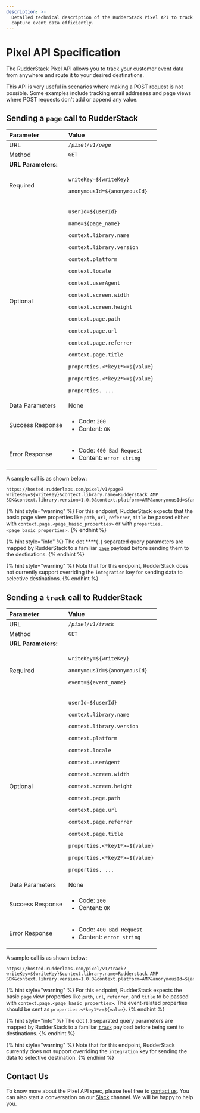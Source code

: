 ```yaml
---
description: >-
  Detailed technical description of the RudderStack Pixel API to track and
  capture event data efficiently.
---
```


# Pixel API Specification

The RudderStack Pixel API allows you to track your customer event data from anywhere and route it to your desired destinations. 

This API is very useful in scenarios where making a POST request is not possible. Some examples include tracking email addresses and page views where POST requests don't add or append any value.

## Sending a `page` call to RudderStack

<table>
  <thead>
    <tr>
      <th style="text-align:left">Parameter</th>
      <th style="text-align:left">Value</th>
    </tr>
  </thead>
  <tbody>
    <tr>
      <td style="text-align:left">URL</td>
      <td style="text-align:left"><em><code>/pixel/v1/page</code></em>
      </td>
    </tr>
    <tr>
      <td style="text-align:left">Method</td>
      <td style="text-align:left"><code>GET</code>
      </td>
    </tr>
    <tr>
      <td style="text-align:left"><b>URL Parameters:</b>
      </td>
      <td style="text-align:left"></td>
    </tr>
    <tr>
      <td style="text-align:left">Required</td>
      <td style="text-align:left">
        <p></p>
        <p><code>writeKey=${writeKey}</code>
        </p>
        <p><code>anonymousId=${anonymousId}</code>
        </p>
      </td>
    </tr>
    <tr>
      <td style="text-align:left">Optional</td>
      <td style="text-align:left">
        <p></p>
        <p><code>userId=${userId}</code>
        </p>
        <p><code>name=${page_name}</code>
        </p>
        <p><code>context.library.name</code>
        </p>
        <p><code>context.library.version</code>
        </p>
        <p><code>context.platform</code>
        </p>
        <p><code>context.locale</code>
        </p>
        <p><code>context.userAgent</code>
        </p>
        <p><code>context.screen.width</code>
        </p>
        <p><code>context.screen.height</code>
        </p>
        <p><code>context.page.path</code>
        </p>
        <p><code>context.page.url</code>
        </p>
        <p><code>context.page.referrer</code>
        </p>
        <p><code>context.page.title</code>
        </p>
        <p><code>properties.&lt;*key1*&gt;=${value}</code>
        </p>
        <p><code>properties.&lt;*key2*&gt;=${value}</code>
        </p>
        <p><code>properties. ...</code>
        </p>
      </td>
    </tr>
    <tr>
      <td style="text-align:left">Data Parameters</td>
      <td style="text-align:left">None</td>
    </tr>
    <tr>
      <td style="text-align:left">Success Response</td>
      <td style="text-align:left">
        <ul>
          <li>Code: <code>200</code>
          </li>
          <li>Content: <code>OK</code>
          </li>
        </ul>
      </td>
    </tr>
    <tr>
      <td style="text-align:left">Error Response</td>
      <td style="text-align:left">
        <ul>
          <li>Code: <code>400 Bad Request</code>
          </li>
          <li>Content: <code>error string</code>
          </li>
        </ul>
      </td>
    </tr>
  </tbody>
</table>

A sample call is as shown below:

```text
https://hosted.rudderlabs.com/pixel/v1/page?writeKey=${writeKey}&context.library.name=Rudderstack AMP SDK&context.library.version=1.0.0&context.platform=AMP&anonymousId=${anonymousId}&context.locale=${browserLanguage}&context.userAgent=${userAgent}&context.page.path=${canonicalPath}&context.page.url=${canonicalUrl}&context.page.referrer=${documentReferrer}&context.page.title=${title}&context.screen.width=${screenWidth}&context.screen.height=${screenHeight}&properties.path=${canonicalPath}&properties.url=${canonicalUrl}&properties.referrer=${documentReferrer}&properties.title=${title}&name=${pageName}
```

{% hint style="warning" %}
For this endpoint, RudderStack expects that the basic page view properties like `path`, `url`, `referrer`, `title` be passed either with `context.page.<page_basic_properties>` or with `properties.<page_basic_properties>`.
{% endhint %}

{% hint style="info" %}
The dot ****\(`.`\) separated query parameters are mapped by RudderStack to a familiar [`page`](https://docs.rudderstack.com/rudderstack-api-spec/http-api-specification#8-1-page-payload) payload before sending them to the destinations.
{% endhint %}

{% hint style="warning" %}
Note that for this endpoint, RudderStack does not currently support overriding the `integration` key for sending data to selective destinations.
{% endhint %}

## Sending a `track` call to RudderStack

<table>
  <thead>
    <tr>
      <th style="text-align:left">Parameter</th>
      <th style="text-align:left">Value</th>
    </tr>
  </thead>
  <tbody>
    <tr>
      <td style="text-align:left">URL</td>
      <td style="text-align:left"><em><code>/pixel/v1/track</code></em>
      </td>
    </tr>
    <tr>
      <td style="text-align:left">Method</td>
      <td style="text-align:left"><code>GET</code>
      </td>
    </tr>
    <tr>
      <td style="text-align:left"><b>URL Parameters:</b>
      </td>
      <td style="text-align:left"></td>
    </tr>
    <tr>
      <td style="text-align:left">Required</td>
      <td style="text-align:left">
        <p></p>
        <p><code>writeKey=${writeKey}</code>
        </p>
        <p><code>anonymousId=${anonymousId}</code>
        </p>
        <p><code>event=${event_name}</code>
        </p>
      </td>
    </tr>
    <tr>
      <td style="text-align:left">Optional</td>
      <td style="text-align:left">
        <p><code>userId=${userId}</code>
        </p>
        <p><code>context.library.name</code>
        </p>
        <p><code>context.library.version</code>
        </p>
        <p><code>context.platform</code>
        </p>
        <p><code>context.locale</code>
        </p>
        <p><code>context.userAgent</code>
        </p>
        <p><code>context.screen.width</code>
        </p>
        <p><code>context.screen.height</code>
        </p>
        <p><code>context.page.path</code>
        </p>
        <p><code>context.page.url</code>
        </p>
        <p><code>context.page.referrer</code>
        </p>
        <p><code>context.page.title</code>
        </p>
        <p><code>properties.&lt;*key1*&gt;=${value}</code>
        </p>
        <p><code>properties.&lt;*key2*&gt;=${value}</code>
        </p>
        <p><code>properties. ...</code>
        </p>
      </td>
    </tr>
    <tr>
      <td style="text-align:left">Data Parameters</td>
      <td style="text-align:left">None</td>
    </tr>
    <tr>
      <td style="text-align:left">Success Response</td>
      <td style="text-align:left">
        <ul>
          <li>Code: <code>200</code>
          </li>
          <li>Content: <code>OK</code>
          </li>
        </ul>
      </td>
    </tr>
    <tr>
      <td style="text-align:left">Error Response</td>
      <td style="text-align:left">
        <ul>
          <li>Code: <code>400 Bad Request</code>
          </li>
          <li>Content: <code>error string</code>
          </li>
        </ul>
      </td>
    </tr>
  </tbody>
</table>

A sample call is as shown below:

```text
https://hosted.rudderlabs.com/pixel/v1/track?writeKey=${writeKey}&context.library.name=Rudderstack AMP SDK&context.library.version=1.0.0&context.platform=AMP&anonymousId=${anonymousId}&context.locale=${browserLanguage}&context.userAgent=${userAgent}&context.page.path=${canonicalPath}&context.page.url=${canonicalUrl}&context.page.referrer=${documentReferrer}&context.page.title=${title}&context.screen.width=${screenWidth}&context.screen.height=${screenHeight}&event=${eventName}&properties.key1=value1&properties.key2=value2
```

{% hint style="warning" %}
For this endpoint, RudderStack expects the basic `page` view properties like `path`, `url`, `referrer`, and `title` to be passed with `context.page.<page_basic_properties>`. The event-related properties should be sent as `properties.<*key1*>=${value}`.
{% endhint %}

{% hint style="info" %}
The dot \(`.`\) separated query parameters are mapped by RudderStack to a familiar [`track`](https://docs.rudderstack.com/rudderstack-api-spec/http-api-specification#7-2-track-usage) payload before being sent to destinations. 
{% endhint %}

{% hint style="warning" %}
Note that for this endpoint, RudderStack currently does not support overriding the `integration` key for sending the data to selective destination.
{% endhint %}

## Contact Us

To know more about the Pixel API spec, please feel free to [contact us](mailto:%20docs@rudderstack.com). You can also start a conversation on our [Slack](https://resources.rudderstack.com/join-rudderstack-slack) channel. We will be happy to help you.

